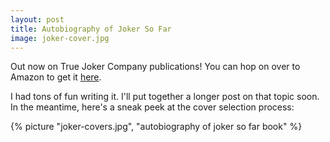 ```yaml
---
layout: post
title: Autobiography of Joker So Far
image: joker-cover.jpg
---
```


Out now on True Joker Company publications! You can hop on over to Amazon to get
it
<a href="http://www.amazon.com/Autobiography-Joker-Far-Jacob-Heric/dp/0692539506/ref=tmm_pap_swatch_0?_encoding=UTF8&qid=1449749488&sr=8-1" title="Autobiography of Joker So Far">here</a>.

<!--more-->

I had tons of fun writing it. I'll put together a longer post on that topic
soon. In the meantime, here's a sneak peek at the cover selection process:

{% picture "joker-covers.jpg", "autobiography of joker so far book" %}
